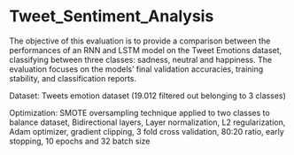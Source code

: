 # Tweet_Sentiment_Analysis
The objective of this evaluation is to provide a comparison between the performances of an RNN and LSTM model on the Tweet Emotions dataset, classifying between three classes: sadness, neutral and happiness. The evaluation focuses on the models’ final validation accuracies, training stability, and classification reports.

Dataset: Tweets emotion dataset (19.012 filtered out belonging to 3 classes)


Optimization: SMOTE oversampling technique applied to two classes to balance dataset, Bidirectional layers, 
              Layer normalization, L2 regularization, Adam optimizer, gradient clipping, 3 fold cross validation, 
              80:20 ratio, early stopping, 10 epochs and 32 batch size

